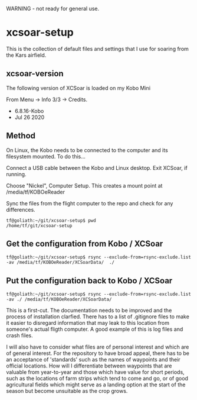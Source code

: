 WARNING - not ready for general use.

# xcsoar-setup

This is the collection of default files and settings that I use for soaring from the Kars airfield.

## xcsoar-version

The following version of XCSoar is loaded on my Kobo Mini

From Menu -> Info 3/3 -> Credits.
- 6.8.16-Kobo
- Jul 26 2020

## Method

On Linux, the Kobo needs to be connected to the computer and its filesystem mounted. To do this...

Connect a USB cable between the Kobo and Linux desktop. Exit XCSoar, if running.

Choose "Nickel", Computer Setup. This creates a mount point at /media/tf/KOBOeReader

Sync the files from the flight computer to the repo and check for any differences.

```
tf@goliath:~/git/xcsoar-setup$ pwd
/home/tf/git/xcsoar-setup
```

## Get the configuration from Kobo / XCSoar
`tf@goliath:~/git/xcsoar-setup$ rsync --exclude-from=rsync-exclude.list -av /media/tf/KOBOeReader/XCSoarData/  ./`

## Put the configuration back to Kobo / XCSoar
`tf@goliath:~/git/xcsoar-setup$ rsync --exclude-from=rsync-exclude.list -av ./ /media/tf/KOBOeReader/XCSoarData/`

This is a first-cut. The documentation needs to be improved and the process of installation clarfied. There has to a list of .gitignore files to make it easier to disregard information that may leak to this location from someone's actual fligth computer. A good example of this is log files and crash files.

I will also have to consider what files are of personal interest and which are of general interest. For the repository to have broad appeal, there has to be an acceptance of 'standards' such as the names of waypoints and their official locations. How will I differentiate between waypoints that are valuable from year-to-year and those which have value for short periods, such as the locations of farm strips which tend to come and go, or of good agricultural fields which might serve as a landing option at the start of the season but become unsuitable as the crop grows.
